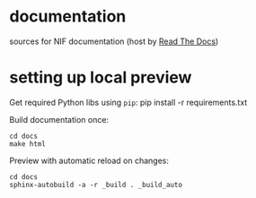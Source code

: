 # documentation
sources for NIF documentation (host by [Read The Docs](readthedocs.org))

# setting up local preview
Get required Python libs using `pip`:
    pip install -r requirements.txt

Build documentation once:

    cd docs
    make html

Preview with automatic reload on changes:

    cd docs
    sphinx-autobuild -a -r _build . _build_auto
